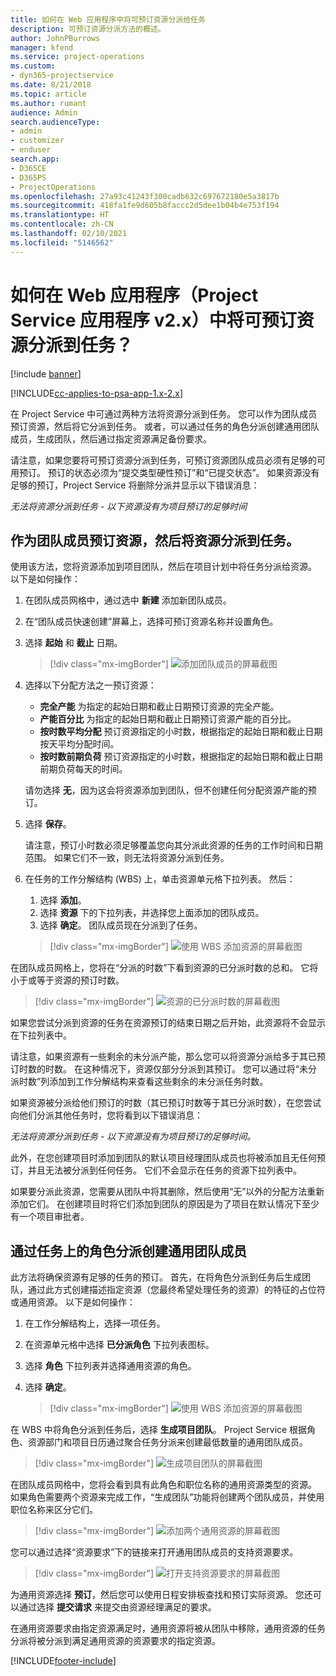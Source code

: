```yaml
---
title: 如何在 Web 应用程序中将可预订资源分派给任务
description: 可预订资源分派方法的概述。
author: JohnPBurrows
manager: kfend
ms.service: project-operations
ms.custom:
- dyn365-projectservice
ms.date: 8/21/2018
ms.topic: article
ms.author: rumant
audience: Admin
search.audienceType:
- admin
- customizer
- enduser
search.app:
- D365CE
- D365PS
- ProjectOperations
ms.openlocfilehash: 27a93c41243f300cadb632c697672180e5a3817b
ms.sourcegitcommit: 418fa1fe9d605b8faccc2d5dee1b04b4e753f194
ms.translationtype: HT
ms.contentlocale: zh-CN
ms.lasthandoff: 02/10/2021
ms.locfileid: "5146562"
---
```

# <a name="how-do-i-assign-a-bookable-resource-to-a-task-in-the-web-app-project-service-app-v2x"></a>如何在 Web 应用程序（Project Service 应用程序 v2.x）中将可预订资源分派到任务？

[!include [banner](../includes/psa-now-project-operations.md)]

[!INCLUDE[cc-applies-to-psa-app-1.x-2.x](../includes/cc-applies-to-psa-app-1x-2x.md)]

在 Project Service 中可通过两种方法将资源分派到任务。 您可以作为团队成员预订资源，然后将它分派到任务。 或者，可以通过任务的角色分派创建通用团队成员，生成团队，然后通过指定资源满足备份要求。

请注意，如果您要将可预订资源分派到任务，可预订资源团队成员必须有足够的可用预订。 预订的状态必须为“提交类型硬性预订”和“已提交状态”。 如果资源没有足够的预订，Project Service 将删除分派并显示以下错误消息：

*无法将资源分派到任务 - 以下资源没有为项目预订的足够时间*

## <a name="book-a-resource-as-a-team-member-and-then-assign-the-resource-to-a-task"></a>作为团队成员预订资源，然后将资源分派到任务。

使用该方法，您将资源添加到项目团队，然后在项目计划中将任务分派给资源。 以下是如何操作：
1.  在团队成员网格中，通过选中 **新建** 添加新团队成员。
2.  在“团队成员快速创建”屏幕上，选择可预订资源名称并设置角色。
3.  选择 **起始** 和 **截止** 日期。

    > [!div class="mx-imgBorder"] 
    > ![添加团队成员的屏幕截图](media/FAQ-Resources-to-Tasks2-1.png "添加团队成员的屏幕截图")
 
4.  选择以下分配方法之一预订资源：
    - **完全产能** 为指定的起始日期和截止日期预订资源的完全产能。
    - **产能百分比** 为指定的起始日期和截止日期预订资源产能的百分比。
    - **按时数平均分配** 预订资源指定的小时数，根据指定的起始日期和截止日期按天平均分配时间。
    - **按时数前期负荷** 预订资源指定的小时数，根据指定的起始日期和截止日期前期负荷每天的时间。

    请勿选择 **无**，因为这会将资源添加到团队，但不创建任何分配资源产能的预订。
5.  选择 **保存**。

    请注意，预订小时数必须足够覆盖您向其分派此资源的任务的工作时间和日期范围。 如果它们不一致，则无法将资源分派到任务。

6.  在任务的工作分解结构 (WBS) 上，单击资源单元格下拉列表。 然后： 

    1. 选择 **添加**。
    2. 选择 **资源** 下的下拉列表，并选择您上面添加的团队成员。
    3. 选择 **确定**。 团队成员现在分派到了任务。

    > [!div class="mx-imgBorder"] 
    > ![使用 WBS 添加资源的屏幕截图](media/FAQ-Resources-to-Tasks2-2.png "使用 WBS 添加资源的屏幕截图")
 
在团队成员网格上，您将在“分派的时数”下看到资源的已分派时数的总和。 它将小于或等于资源的预订时数。 

> [!div class="mx-imgBorder"] 
> ![资源的已分派时数的屏幕截图](media/FAQ-Resources-to-Tasks2-3.png "资源的已分派时数的屏幕截图")
 
如果您尝试分派到资源的任务在资源预订的结束日期之后开始，此资源将不会显示在下拉列表中。

请注意，如果资源有一些剩余的未分派产能，那么您可以将资源分派给多于其已预订时数的时数。 在这种情况下，资源仅部分分派到其预订。 您可以通过将“未分派时数”列添加到工作分解结构来查看这些剩余的未分派任务时数。

如果资源被分派给他们预订的时数（其已预订时数等于其已分派时数），在您尝试向他们分派其他任务时，您将看到以下错误消息：

*无法将资源分派到任务 - 以下资源没有为项目预订的足够时间。*

此外，在您创建项目时添加到团队的默认项目经理团队成员也将被添加且无任何预订，并且无法被分派到任何任务。 它们不会显示在任务的资源下拉列表中。

如果要分派此资源，您需要从团队中将其删除，然后使用“无”以外的分配方法重新添加它们。 在创建项目时将它们添加到团队的原因是为了项目在默认情况下至少有一个项目审批者。

## <a name="create-a-generic-team-member-through-role-assignment-on-tasks"></a>通过任务上的角色分派创建通用团队成员

此方法将确保资源有足够的任务的预订。 首先，在将角色分派到任务后生成团队，通过此方式创建描述指定资源（您最终希望处理任务的资源）的特征的占位符或通用资源。 以下是如何操作：

1. 在工作分解结构上，选择一项任务。
2. 在资源单元格中选择 **已分派角色** 下拉列表图标。
3. 选择 **角色** 下拉列表并选择通用资源的角色。
4. 选择 **确定**。

    > [!div class="mx-imgBorder"] 
    > ![使用 WBS 添加资源的屏幕截图](media/FAQ-Resources-to-Tasks2-4.png "使用 WBS 添加资源的屏幕截图")
 
在 WBS 中将角色分派到任务后，选择 **生成项目团队**。 Project Service 根据角色、资源部门和项目日历通过聚合任务分派来创建最低数量的通用团队成员。

> [!div class="mx-imgBorder"] 
> ![生成项目团队的屏幕截图](media/FAQ-Resources-to-Tasks2-5.png "生成项目团队的屏幕截图")
 
在团队成员网格中，您将会看到具有此角色和职位名称的通用资源类型的资源。 如果角色需要两个资源来完成工作，“生成团队”功能将创建两个团队成员，并使用职位名称来区分它们。

> [!div class="mx-imgBorder"] 
> ![添加两个通用资源的屏幕截图](media/FAQ-Resources-to-Tasks2-6.png "添加两个通用资源的屏幕截图")
 
您可以通过选择“资源要求”下的链接来打开通用团队成员的支持资源要求。

> [!div class="mx-imgBorder"] 
> ![打开支持资源要求的屏幕截图](media/FAQ-Resources-to-Tasks2-7.png "打开支持资源要求的屏幕截图")

为通用资源选择 **预订**，然后您可以使用日程安排板查找和预订实际资源。 您还可以通过选择 **提交请求** 来提交由资源经理满足的要求。

在通用资源要求由指定资源满足时，通用资源将被从团队中移除，通用资源的任务分派将被分派到满足通用资源的资源要求的指定资源。
 



[!INCLUDE[footer-include](../includes/footer-banner.md)]